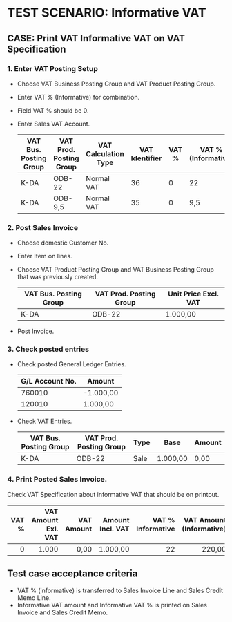# TEST SCENARIO: Informative VAT

## CASE: Print VAT Informative VAT on VAT Specification

### 1. Enter VAT Posting Setup

-	Choose VAT Business Posting Group and VAT Product Posting Group.
-	Enter VAT % (Informative) for combination.
-	Field VAT % should be 0.
-	Enter Sales VAT Account.

    VAT Bus. Posting Group|VAT Prod. Posting Group|VAT Calculation Type|VAT Identifier|VAT %|VAT % (Informative)|Sales VAT Account
    ----------------------|-----------------------|--------------------|--------------|-----|-------------------|-----------------
    K-DA|ODB-22|Normal VAT|36|0|22|260910
    K-DA|ODB-9,5|Normal VAT|35|0|9,5|260910

### 2. Post Sales Invoice

-	Choose domestic Customer No.
-	Enter Item on lines.
-	Choose VAT Product Posting Group and VAT Business Posting Group that was previously created.

    VAT Bus. Posting Group|VAT Prod. Posting Group|Unit Price Excl. VAT
    ----------------------|-----------------------|--------------------
    K-DA|ODB-22|1.000,00

-	Post Invoice. 

### 3. Check posted entries

-	Check posted General Ledger Entries.

    G/L Account No.|Amount
    ---------------|------
    760010|-1.000,00
    120010| 1.000,00

-	Check VAT Entries.

    VAT Bus. Posting Group|VAT Prod. Posting Group|Type|Base|Amount
    ----------------------|-----------------------|----|----|------
    K-DA|ODB-22|Sale|1.000,00|0,00

###	4. Print Posted Sales Invoice. 

Check VAT Specification about informative VAT that should be on printout.

VAT %|VAT Amount Exl. VAT|VAT Amount|Amount Incl. VAT|VAT % Informative|VAT Amount (Informative)
-:|-:|-:|-:|-:|-:
0|1.000|0,00|1.000,00|22|220,00

## Test case acceptance criteria

-	VAT % (informative) is transferred to Sales Invoice Line and Sales Credit Memo Line.
-	Informative VAT amount and Informative VAT % is printed on Sales Invoice and Sales Credit Memo.
